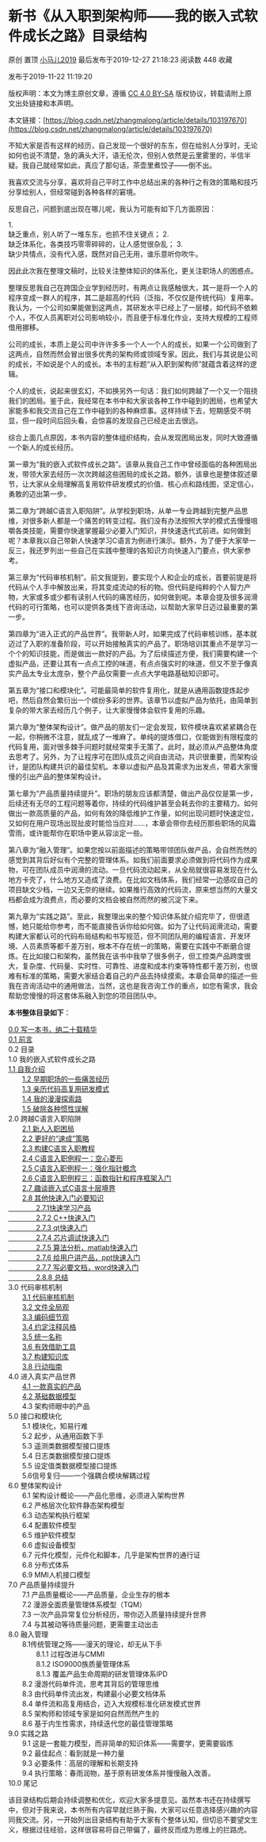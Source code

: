 新书《从入职到架构师——我的嵌入式软件成长之路》目录结构
============================

原创 置顶 [小马儿2019](https://me.csdn.net/zhangmalong) 最后发布于2019-12-27 21:18:23 阅读数 448 收藏

发布于2019-11-22 11:19:20

[](http://creativecommons.org/licenses/by-sa/4.0/)版权声明：本文为博主原创文章，遵循 [CC 4.0 BY-SA](http://creativecommons.org/licenses/by-sa/4.0/) 版权协议，转载请附上原文出处链接和本声明。

本文链接：[https://blog.csdn.net/zhangmalong/article/details/103197670](https://blog.csdn.net/zhangmalong/article/details/103197670)



不知大家是否有这样的经历，自己发现一个很好的东东，但在给别人分享时，无论如何也说不清楚，急的满头大汗，语无伦次，但别人依然是云里雾里的，半信半疑。我自己就经常如此，真应了那句话，茶壶里煮饺子——倒不出。

我喜欢交流与分享，喜欢将自己平时工作中总结出来的各种行之有效的策略和技巧分享给别人，但经常碰到各种各样的窘境。

反思自己，问题到底出现在哪儿呢，我认为可能有如下几方面原因：

1.<br>缺乏重点，别人听了一堆东东，也抓不住关键点；
2.<br>缺乏体系化，各类技巧零零碎碎的，让人感觉很杂乱；
3.<br>缺少共情点，没有代入感，既然对自己无用，谁乐意听你吹牛。

因此此次我在整理文稿时，比较关注整体知识的体系化，更关注职场人的困惑点。

整理反思我自己在跨国企业学到经历时，有两点让我感触很大，其一是将一个人的程序变成一群人的程序，其二是超高的代码（泛指，不仅仅是传统代码）复用率。我认为，一个公司如果能做到这两点，其研发水平已经上了一层楼，如代码不依赖个人，不仅人员离职对公司影响较小，而且便于标准化作业，支持大规模的工程师借用挪移。

公司的成长，本质上是公司中许许多多一个人一个人的成长，如果一个公司做到了这两点，自然而然会冒出很多优秀的架构师或领域专家。因此，我们与其说是公司的成长，不如说是个人的成长。本书的主标题“从入职到架构师”就蕴含着这样的逻辑。

个人的成长，说起来很玄幻，不如换另外一句话：我们如何跨越了一个又一个阻挠我们的困局。鉴于此，我经常在本书中和大家谈各种工作中碰到的困局，也希望大家能多和我交流自己在工作中碰到的各种麻烦事。这样持续下去，短期感受不明显，但一段时间后回头看，会惊喜的发现自己已经走出去很远。

综合上面几点原因，本书内容的整体组织结构，会从发现困局出发，同时大致遵循一个新人的成长经历。

第一章为“我的嵌入式软件成长之路”。该章从我自己工作中曾经面临的各种困局出发，带领大家去经历一次次跨越这些困局的成长之路。额外，该章也是整体叙述章节，让大家从全局理解高复用软件研发模式的价值、核心点和路线图，坚定信心，勇敢的迈出第一步。

第二章为“跨越C语言入职陷阱”。从学校到职场，从单一专业跨越到完整产品思维，对很多新人都是一个痛苦的转变过程。我们没有办法按照大学的模式去慢慢咀嚼各类技能，需要你快速掌握最少必要入门知识，并快速迭代式前进。如何做到呢？本章我以自己带新人快速学习C语言为例进行演示。额外，为了便于大家举一反三，我还罗列出一些自己在实践中整理的各知识方向快速入门要点，供大家参考。

第三章为“代码审核机制”。前文我提到，要实现个人和企业的成长，首要前提是将代码从个人手中解放出来，将其变成流动的标的物。但代码是纯粹的个人智力产物，大家或多或少都有读别人代码的痛苦经历，如何做到呢。本章会提及很多润滑代码的可行策略，也可以提供各类线下咨询活动，以帮助大家早日迈过最重要的第一步。

第四章为“进入正式的产品世界”。我带新人时，如果完成了代码审核训练，基本就迈过了入职的准备阶段，可以开始接触真实的产品了。职场培训其重点不是学习一个个的知识技能，而是做出一款好的产品。为了后续描述方便，我们需要构建一个虚拟产品，还要让其有一点点工控的味道，有点点强实时的味道，但又不至于像真实产品太专业太庞杂，整个产品仅需要一点点大学电路基础知识即可。

第五章为“接口和模块化”。可能最简单的软件复用化，就是从通用函数提炼起步吧，然后自然会繁衍出一个缤纷多彩的世界。该章节以虚拟产品为依托，由简单到复杂的带大家去经历几个例子，让大家慢慢体会软件复用的乐趣。

第六章为“整体架构设计”。做产品的朋友们一定会发现，软件模块喜欢紧紧耦合在一起，你稍微不注意，就乱成了一堆麻了。单纯的提炼借口，仅能做到有限程度的代码复用，面对很多棘手问题时就经常束手无策了。此时，就必须从产品整体角度去思考了。另外，为了让程序可在团队成员之间自由流动，共识很重要，而架构设计，是团队构建共识的最佳契机。本章以虚拟产品及其需求为出发点，带着大家慢慢的引出产品的整体架构设计。

第七章为“产品质量持续提升”。职场的朋友应该都清楚，做出产品仅仅是第一步，后续还有无尽的工程问题等着你，持续的代码维护甚至会耗去你的主要精力。如何做出一款高质量的产品，如何有效的降低维护工作量，如何出现问题时快速定位，又如何在用户现场出现扯皮时能恰当应对……，本章会带你去经历那些职场的风霜雪雨，或许能帮你在职场中更从容淡定一些。

第八章为“融入管理”。如果您按以前面描述的策略带领团队做产品，会自然而然的感觉到其背后好似有个完整的管理体系。如我们前面要求必须做到将代码作为成果物，可在团队成员中润滑的流动。一旦代码流动起来，从全局就很容易发现在什么地方卡壳了，什么地方又造成了浪费。在比如文档体系，我们经常一边感叹自己的项目缺文少档，一边又无奈的继续。如果推行高效的代码流，原来想当然的大量文档都会成为浪费点，而必要的文档会被自然而然的被沉淀下来。

第九章为“实践之路”。至此，我整理出来的整个知识体系就介绍完毕了，但很遗憾，她只能给你参考，而不能直接告诉你给如何做。如为了让代码润滑流动，需要构建大家都认可的代码布局结构和书写规范，但不同团队用的编程语言、开发环境、人员素质等都千差万别，根本不存在统一的策略，需要在实践中不断磨合提炼。在比如接口和架构，虽然我在该书中我举了很多例子，但工控类产品跨度很大，复杂度、代码量、实时性、可靠性、进度和成本约束等特性都千差万别，也很难有标准的策略，需要大家结合着自己的产品去持续摸索。本章会简单的描述一些我在咨询活动中的通用做法，当然，这也是我咨询工作的重点，如您有需求，我会帮助您慢慢的将这套体系融入到您的项目团队中。

**本书整体目录如下**：<br>

[0.0 写一本书，纳二十载精华](https://blog.csdn.net/zhangmalong/article/details/103065005)<br>
[0.1 前言](https://blog.csdn.net/zhangmalong/article/details/103147445)<br>
0.2 目录<br>
1.0 我的嵌入式软件成长之路<br>
[1.1 自我介绍](https://blog.csdn.net/zhangmalong/article/details/103270623)<br>
　　[1.2 早期职场的一些痛苦经历](https://blog.csdn.net/zhangmalong/article/details/103307984)<br>
　　[1.3 亲历代码高复用研发模式](https://blog.csdn.net/zhangmalong/article/details/103417351)<br>
　　[1.4 我的漫漫探索路](https://blog.csdn.net/zhangmalong/article/details/103523930)<br>
　　[1.5 破除各种惯性误解](https://blog.csdn.net/zhangmalong/article/details/103626982)<br>
2.0 跨越C语言入职陷阱<br>
　　[2.1 新人入职困局](https://blog.csdn.net/zhangmalong/article/details/103729568)<br>
　　[2.2 更好的“速成”策略](https://blog.csdn.net/zhangmalong/article/details/103729650)<br>
　　[2.3 构建C语言入职教程](https://blog.csdn.net/zhangmalong/article/details/103814489)<br>
　　[2.4 C语言入职例程一：空心菱形](https://blog.csdn.net/zhangmalong/article/details/103933188)<br>
　　[2.5 C语言入职例程一：强化指针概念](https://blog.csdn.net/zhangmalong/article/details/104019400)<br>
　　[2.6 C语言入职例程三：函数指针和程序框架入门](https://blog.csdn.net/zhangmalong/article/details/104122879)<br>
　　[2.7 趣谈嵌入式C语言十层境界](https://blog.csdn.net/zhangmalong/article/details/104208128)<br>
　　[2.8 其他快速入门必要知识<br>
　　　　2.7.1快速学习产品<br>
　　　　2.7.2 C++快速入门<br>
　　　　2.7.3 qt快速入门<br>
　　　　2.7.4 芯片调试快速入门<br>
　　　　2.7.5 算法分析，matlab快速入门<br>
　　　　2.7.6 给用户讲产品，ppt快速入门<br>
　　　　2.7.7 写必要文档，word快速入门<br>
　　　　2.8.8 总结](https://blog.csdn.net/zhangmalong/article/details/104208165)<br>
3.0 代码审核机制<br>
　　[3.1 代码审核机制](https://blog.csdn.net/zhangmalong/article/details/104308175)<br>
　　[3.2 文件全局观](https://blog.csdn.net/zhangmalong/article/details/104423898)<br>
　　[3.3 编码细节观](https://blog.csdn.net/zhangmalong/article/details/104424040)<br>
　　[3.4 约定注释风格](https://blog.csdn.net/zhangmalong/article/details/104552475)<br>
　　[3.5 统一名称](https://blog.csdn.net/zhangmalong/article/details/104552678)<br>
　　[3.6 有效借助工具](https://blog.csdn.net/zhangmalong/article/details/104689446)<br>
　　[3.7 构建知识库](https://blog.csdn.net/zhangmalong/article/details/104689613)<br>
　　[3.8 行动指南](https://blog.csdn.net/zhangmalong/article/details/104689785)<br>
4.0 进入真实产品世界<br>
　　[4.1 一款真实的产品](https://blog.csdn.net/zhangmalong/article/details/104834110)<br>
　　[4.2 基础数据模型](https://blog.csdn.net/zhangmalong/article/details/104988018)<br>
　　4.3 架构师眼中的产品<br>
5.0 接口和模块化<br>
　　5.1 模块化，知易行难<br>
　　5.2 起步，从通用函数下手<br>
　　5.3 遥测类数据模型接口提炼<br>
　　5.4 日志类数据模型接口提炼<br>
　　5.5 设定值类数据模型接口提炼<br>
　　5.6信号复归——一个强耦合模块解耦过程<br>
6.0 整体架构设计<br>
　　6.1 架构设计概论——产品化思维，必须进入架构世界<br>
　　6.2 严格层次化软件静态架构模型<br>
　　6.3 动态架构执行框架<br>
　　6.4 配置软件模型<br>
　　6.5 维护软件模型<br>
　　6.6 虚拟设备模型<br>
　　6.7 元件化模型，元件化和脚本，几乎是架构世界的通行证<br>
　　6.8 分布式体系<br>
　　6.9 MMI人机接口模型<br>
7.0 产品质量持续提升<br>
　　7.1 产品质量概论——产品质量，企业生存的根本<br>
　　7.2 漫游全面质量管理体系模型（TQM）<br>
　　7.3 一次产品异常复位分析经历，带你迈入质量持续提升世界<br>
　　7.4 与其被动等待质量问题，更需要主动出击<br>
8.0 融入管理<br>
　　8.1传统管理之殇——漫天的理论，却无从下手<br>
　　　　8.1.1 过程改进与CMMI<br>
　　　　8.1.2 ISO9000族质量管理体系<br>
　　　　8.1.3 覆盖产品生命周期的研发管理体系IPD<br>
　　8.2 漫游代码单件流，思考其背后的管理思维<br>
　　8.3 由代码单件流出发，构建最小必要文档体系<br>
　　8.4 单件流和高复用结合，迈入大规模标准化研发模式世界<br>
　　8.5 架构师和领域专家是如何自然而然产生的<br>
　　8.6 基于内生性需求，持续迭代您的最佳管理策略<br>
9.0 实践之路<br>
　　9.1 这是一套能力模型，而非简单的知识体系——需要学，更需要锻炼<br>
　　9.2 最佳起点：看到就是一种力量<br>
　　9.3 必要条件：高层的理解和长期支持<br>
　　9.4 执行策略：春雨润物，基于原有研发体系并慢慢融入改善。<br>
10.0 尾记<br>

该目录结构后期会持续调整和优化，欢迎大家多提意见。虽然本书还在持续撰写中，但对于我来说，本书所有内容早就烂熟于胸，大家可以任意选择感兴趣的内容同我交流。另，一开始列出目录结构有助于大家有个整体认知，但切忌不要望文生义，根据过往经验，这样很容易将自己带偏了，最终反而成为思维上的拦路虎。